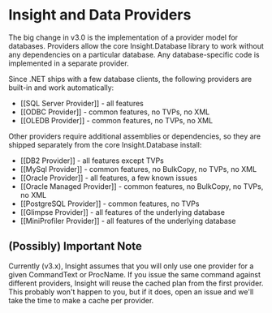 # Insight and Data Providers #

The big change in v3.0 is the implementation of a provider model for databases. Providers allow the core Insight.Database library to work without any dependencies on a particular database. Any database-specific code is implemented in a separate provider.

Since .NET ships with a few database clients, the following providers are built-in and work automatically:

* [[SQL Server Provider]] - all features
* [[ODBC Provider]] - common features, no TVPs, no XML
* [[OLEDB Provider]] - common features, no TVPs, no XML 

Other providers require additional assemblies or dependencies, so they are shipped separately from the core Insight.Database install:

* [[DB2 Provider]] - all features except TVPs
* [[MySql Provider]] - common features, no BulkCopy, no TVPs, no XML
* [[Oracle Provider]] - all features, a few known issues
* [[Oracle Managed Provider]] - common features, no BulkCopy, no TVPs, no XML
* [[PostgreSQL Provider]] - common features, no TVPs
* [[Glimpse Provider]] - all features of the underlying database
* [[MiniProfiler Provider]] - all features of the underlying database

## (Possibly) Important Note ##

Currently (v3.x), Insight assumes that you will only use one provider for a given CommandText or ProcName. If you issue the same command against different providers, Insight will reuse the cached plan from the first provider. This probably won't happen to you, but if it does, open an issue and we'll take the time to make a cache per provider.